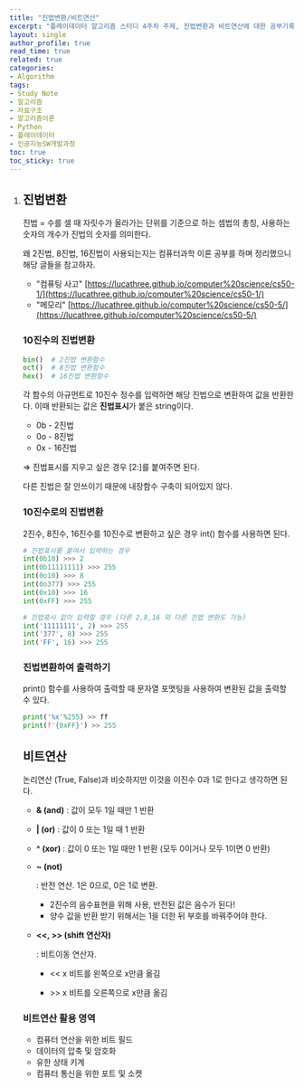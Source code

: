 ```yaml
---
title: "진법변환/비트연산"
excerpt: "플레이데이터 알고리즘 스터디 4주차 주제, 진법변환과 비트연산에 대한 공부기록"
layout: single
author_profile: true
read_time: true
related: true
categories:
- Algorithm
tags:
- Study Note
- 알고리즘
- 자료구조
- 알고리즘이론
- Python
- 플레이데이터
- 인공지능SW개발과정
toc: true
toc_sticky: true
---
```


1. ## 진법변환

   진법 = 수를 셀 때 자릿수가 올라가는 단위를 기준으로 하는 셈법의 총칭, 사용하는 숫자의 개수가 진법의 숫자를 의미한다.

   왜 2진법, 8진법, 16진법이 사용되는지는 컴퓨터과학 이론 공부를 하며 정리했으니 해당 글들을 참고하자.

   - "컴퓨팅 사고" [https://lucathree.github.io/computer%20science/cs50-1/](https://lucathree.github.io/computer%20science/cs50-1/)
   - "메모리" [https://lucathree.github.io/computer%20science/cs50-5/](https://lucathree.github.io/computer%20science/cs50-5/)

   ### 10진수의 진법변환

   ```python
   bin()  # 2진법 변환함수
   oct()  # 8진법 변환함수
   hex()  # 16진법 변환함수
   ```

   각 함수의 아규먼트로 10진수 정수를 입력하면 해당 진법으로 변환하여 값을 반환한다. 이때 반환되는 값은 **진법표시**가 붙은 string이다.

   - 0b - 2진법
   - 0o - 8진법
   - 0x - 16진법

   ⇒ 진법표시를 지우고 싶은 경우 [2:]를 붙여주면 된다.

   다른 진법은 잘 안쓰이기 때문에 내장함수 구축이 되어있지 않다.

   ### 10진수로의 진법변환

   2진수, 8진수, 16진수를 10진수로 변환하고 싶은 경우 int() 함수를 사용하면 된다.

   ```python
   # 진법표시를 붙여서 입력하는 경우
   int(0b10) >>> 2
   int(0b11111111) >>> 255
   int(0o10) >>> 8
   int(0o377) >>> 255
   int(0x10) >>> 16
   int(0xFF) >>> 255
   
   # 진법표시 없이 입력할 경우 (다른 2,8,16 외 다른 진법 변환도 가능)
   int('11111111', 2) >>> 255
   int('377', 8) >>> 255
   int('FF', 16) >>> 255
   ```

   ### 진법변환하여 출력하기

   print() 함수를 사용하여 출력할 때 문자열 포맷팅을 사용하여 변환된 값을 출력할 수 있다.

   ```python
   print('%x'%255) >> ff
   print(f'{0xFF}') >> 255
   ```

   ## 비트연산

   논리연산 (True, False)과 비슷하지만 이것을 이진수 0과 1로 한다고 생각하면 된다.

   - **& (and)** : 값이 모두 1일 때만 1 반환

   - **| (or)**  : 값이 0 또는 1일 때 1 반환

   - **^ (xor)** : 값이 0 또는 1일 때만 1 반환 (모두 0이거나 모두 1이면 0 반환)

   - **~ (not)**

      : 반전 연산. 1은 0으로, 0은 1로 변환.

     - 2진수의 음수표현을 위해 사용, 반전된 값은 음수가 된다!
     - 양수 값을 반환 받기 위해서는 1을 더한 뒤 부호를 바꿔주어야 한다.

   - **<<, >> (shift 연산자)**

      : 비트이동 연산자.

     - << x 비트를 왼쪽으로 x만큼 옮김

     - \>\> x 비트를 오른쪽으로 x만큼 옮김

   ### 비트연산 활용 영역

   - 컴퓨터 연산을 위한 비트 필드
   - 데이터의 압축 및 암호화
   - 유한 상태 키계
   - 컴퓨터 통신을 위한 포트 및 소켓